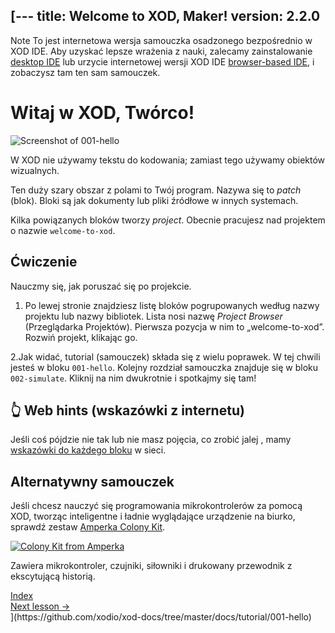 [---
title: Welcome to XOD, Maker!
version: 2.2.0
---

<!--
Ten plik jest generowany automatycznie z projektu „welcome-to-xod”.
Nie zmieniaj tego pliku ręcznie, ponieważ zmiany mogą zostać utracone po
aktualizacja samouczka.

Aby wprowadzić zmiany, zmień zawartość 'welcome-to-xod' lub 'before-1st-h2.md'.

Jeśli chcesz zmienić schemat Fritzing lub komentarze do niego, zmień
'before-1st-h2.md' w katalogu documentation.

Następnie uruchom narzędzie do automatycznego generowania "auto-generator"(xod/tools/generate-tutorial-docs.js).
-->

<div class="ui segment note">
<span class="ui ribbon label">Note</span>
To jest internetowa wersja samouczka osadzonego bezpośrednio w XOD IDE.
Aby uzyskać lepsze wrażenia z nauki, zalecamy zainstalowanie
<a href="/downloads/">desktop IDE</a> lub urzycie internetowej wersji  XOD IDE
<a href="/ide/">browser-based IDE</a>, i zobaczysz tam ten sam samouczek.
</div>

# Witaj w XOD, Twórco!

![Screenshot of 001-hello](./001-hello.patch.png)

W XOD nie używamy tekstu do kodowania; zamiast tego używamy obiektów wizualnych.

Ten duży szary obszar z polami to Twój program. Nazywa się to _patch_ (blok). Bloki są jak dokumenty lub pliki źródłowe w innych systemach.


Kilka powiązanych bloków tworzy _project_. Obecnie pracujesz nad projektem o nazwie `welcome-to-xod`.

## Ćwiczenie

Nauczmy się, jak poruszać się po projekcie.

1. Po lewej stronie znajdziesz listę bloków pogrupowanych według nazwy projektu lub nazwy bibliotek. Lista nosi nazwę _Project Browser_ (Przeglądarka Projektów). Pierwsza pozycja w nim to „welcome-to-xod”. Rozwiń projekt, klikając go.

2.Jak widać, tutorial (samouczek) składa się z wielu poprawek. W tej chwili jesteś w bloku `001-hello`. Kolejny rozdział samouczka znajduje się w bloku `002-simulate`. Kliknij na nim dwukrotnie i spotkajmy się tam!

## 👆 Web hints (wskazówki z internetu)

Jeśli coś pójdzie nie tak lub nie masz pojęcia, co zrobić jalej , mamy [wskazówki do każdego bloku](https://xod.io/docs/tutorial/001-hello/?utm_source=ide&utm_medium=ide_comment&utm_campaign=tutorial) w sieci.

##  Alternatywny samouczek

Jeśli chcesz nauczyć się programowania mikrokontrolerów za pomocą XOD, tworząc inteligentne i ładnie wyglądające urządzenie na biurko, sprawdź zestaw [Amperka&nbsp;Colony Kit](https://my.amperka.com/kits/colony-kit?utm_source=ide&utm_medium=ide_comment&utm_campaign=tutorial).

[![Colony Kit from Amperka](https://xod.io/docs/tutorial/001-hello/colony-kit.png)](https://my.amperka.com/kits/colony-kit?utm_source=ide&utm_medium=ide_comment&utm_campaign=tutorial)

Zawiera mikrokontroler, czujniki, siłowniki i drukowany przewodnik z ekscytującą historią.

<div class="ui grid">
  <div class="five wide column left aligned ">
    
  </div>
  <div class="six wide column center aligned ">
    <a href="../">Index</a>
  </div>
  <div class="five wide column right aligned ">
    <a href="../002-simulate/">Next lesson →</a>
  </div>
</div>
](https://github.com/xodio/xod-docs/tree/master/docs/tutorial/001-hello)
